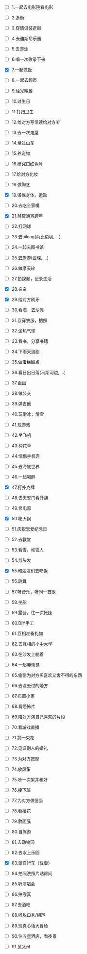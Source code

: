 - [ ] 1.一起去电影院看电影

- [ ] 2.逛街

- [ ] 3.穿情侣装逛街

- [ ] 4.去迪斯尼乐园

- [ ] 5.去游泳

- [ ] 6.唱一次歌录下来

- [x] 7.一起做饭

- [ ] 8.一起去超市

- [ ] 9.烛光晚餐

- [ ] 10.过生日

- [ ] 11.打扫卫生

- [ ] 12.给对方写信读给对方听

- [ ] 13.去一次鬼屋

- [ ] 14.坐过山车

- [ ] 15.养宠物

- [ ] 16.研究口红色号

- [ ] 17.给对方化妆

- [ ] 18.做陶艺

- [x] 19.锻炼身体，运动

- [ ] 20.去吃全家桶

- [x] 21.熬夜通宵跨年

- [ ] 22.打网球

- [ ] 23.去hiking(荷比边境, ...)

- [ ] 24.一起去图书馆

- [ ] 25.去旅游(亚琛, ...)

- [ ] 26.做摩天轮

- [ ] 27.拍视频，记录生活

- [x] 28.亲亲

- [x] 29.给对方刷牙

- [ ] 30.看海，去沙滩

- [ ] 31.互穿衣服，拍照

- [ ] 32.坐热气球

- [ ] 33.看书，分享书籍

- [ ] 34.下雨天追剧

- [ ] 35.做蛋糕甜点

- [ ] 36.看日出日落(马斯河边, ...)

- [ ] 37.画画

- [ ] 38.做公交

- [ ] 39.弹吉他

- [ ] 40.玩滑冰，滑雪

- [ ] 41.玩游戏

- [ ] 42.坐飞机

- [ ] 43.种花草

- [ ] 44.情侣手机壳

- [ ] 45.去海底世界

- [ ] 46.一起喝醉

- [x] 47.打扑克牌

- [ ] 48.去天安门看升旗

- [ ] 49.修电器

- [x] 50.吃火锅

- [ ] 51.庆祝恋爱纪念日

- [ ] 52.去教堂

- [ ] 53.看雪，堆雪人

- [ ] 54.剪头发

- [x] 55.和朋友们去吃饭

- [ ] 56.跳舞

- [ ] 57.听音乐，听同一首歌

- [ ] 58.坐船

- [ ] 59.露营，住一次帐篷

- [ ] 60.DIY手工

- [ ] 61.互相准备礼物

- [ ] 62.去互相的小中大学

- [ ] 63.在沙发上躺着

- [ ] 64.一起睡懒觉

- [ ] 65.偷偷为对方买喜欢又舍不得的东西

- [ ] 66.去没去过的地方

- [ ] 67.布置小家

- [ ] 68.看恐怖片

- [ ] 69.陪对方演自己喜欢的片段

- [ ] 70.看游戏直播

- [ ] 71.挑一束花

- [ ] 72.见证别人的婚礼

- [ ] 73.为对方按摩

- [ ] 74.放风筝

- [ ] 75.吵一次架并和好

- [ ] 76.接下班

- [ ] 77.为对方做便当

- [ ] 78.看樱花

- [ ] 79.敷面膜

- [ ] 80.自驾游

- [ ] 81.去动物园

- [ ] 82.去水上乐园

- [x] 83.骑自行车（载着）

- [ ] 84.拍照洗照片贴房间

- [ ] 85.听演唱会

- [ ] 86.拍写真

- [ ] 87.去酒吧

- [ ] 88.听脱口秀/相声

- [ ] 89.玩真心话大冒险

- [ ] 90.住五星酒店，看夜景

- [ ] 91.见父母

  
